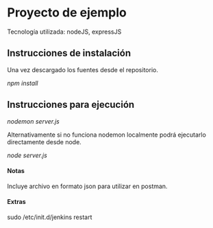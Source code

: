 # Proyecto de ejemplo
Tecnología utilizada: nodeJS, expressJS

## Instrucciones de instalación
Una vez descargado los fuentes desde el repositorio.

*npm install*

## Instrucciones para ejecución
*nodemon server.js*

Alternativamente si no funciona nodemon localmente podrá ejecutarlo directamente desde node.

*node server.js*

#### Notas
Incluye archivo en formato json para utilizar en postman.

#### Extras
sudo /etc/init.d/jenkins restart

